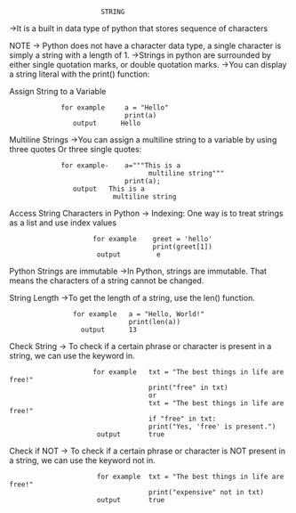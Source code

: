 
                           STRING
                           
->It is a built in data type of python that stores sequence of characters
                             
 NOTE   -> Python does not have a character data type, a single character is simply a string with a length of 1.
          ->Strings in python are surrounded by either single quotation marks, or double quotation marks.
          ->You can display a string literal with the print() function:

Assign String to a Variable
                     
                 for example     a = "Hello"
                                 print(a)
                    output      Hello
Multiline Strings  ->You can assign a multiline string to a variable by using three quotes Or three single quotes:

                 for example-    a="""This is a 
                                       multiline string"""
                                 print(a);
                    output   This is a 
                              multiline string
Access String Characters in Python ->    Indexing: One way is to treat strings as a list and use index values   
       
                         for example    greet = 'hello'
                                        print(greet[1])
                          output         e
Python Strings are immutable  ->In Python, strings are immutable. That means the characters of a string cannot be changed.

String Length    ->To get the length of a string, use the len() function.

                    for example   a = "Hello, World!"
                                  print(len(a))
                      output      13

Check String   ->   To check if a certain phrase or character is present in a string, we can use the keyword in.

                         for example   txt = "The best things in life are free!"
                                       print("free" in txt)
                                       or
                                       txt = "The best things in life are free!"
                                       if "free" in txt:
                                       print("Yes, 'free' is present.")
                          output       true

Check if NOT     -> To check if a certain phrase or character is NOT present in a string, we can use the keyword not in.

                          for example  txt = "The best things in life are free!"
                                       print("expensive" not in txt)
                          output       true
                    

              

                 
